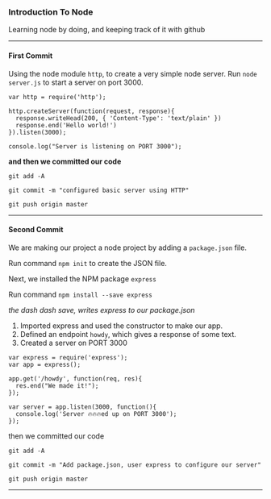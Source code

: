 ### Introduction To Node

Learning node by doing, and keeping track of it with github

----
#### First Commit
Using the node module `http`, to create a very simple node server. Run `node server.js` to start a server on port 3000.
```
var http = require('http');

http.createServer(function(request, response){
  response.writeHead(200, { 'Content-Type': 'text/plain' })
  response.end('Hello world!')
}).listen(3000);

console.log("Server is listening on PORT 3000");
```
__and then we committed our code__

`git add -A`

`git commit -m "configured basic server using HTTP"`

`git push origin master`

----
#### Second Commit
We are making our project a node project by adding a `package.json` file.

Run command `npm init` to create the JSON file.

Next, we installed the NPM package `express`

Run command `npm install --save express`

*the dash dash save, writes express to our package.json*

1) Imported express and used the constructor to make our app.
2) Defined an endpoint `howdy`, which gives a response of some text.
3) Created a server on PORT 3000

```
var express = require('express');
var app = express();

app.get('/howdy', function(req, res){
  res.end("We made it!");
});

var server = app.listen(3000, function(){
  console.log('Server 🔥🔥🔥ed up on PORT 3000');
});
```
then we committed our code

`git add -A`

`git commit -m "Add package.json, user express to configure our server"`

`git push origin master`

----
